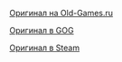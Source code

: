 [Оригинал на Old-Games.ru](https://www.old-games.ru/game/535.html)

[Оригинал в GOG](https://www.gog.com/game/quake_ii_quad_damage)

[Оригинал в Steam](https://store.steampowered.com/app/2320/QUAKE_II/)